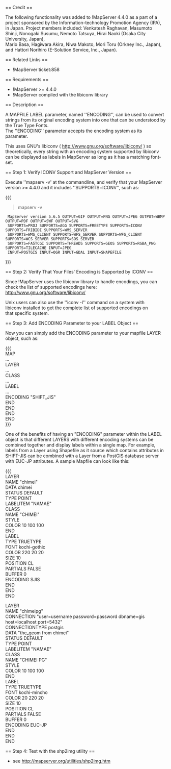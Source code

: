 == Credit ==                                                                                                                                                                                                                                                                                                                                                                                     
                                                                                                                                                                                                                                                                                                                                                                                                 
The following functionality was added to !MapServer 4.4.0 as a part of a project sponsored by the Information-technology Promotion Agency (IPA), in Japan.  Project members included: Venkatesh Raghavan, Masumoto Shinji, Nonogaki Susumu, Nemoto Tatsuya, Hirai Naoki (Osaka City University, Japan),                                                                                          
Mario Basa, Hagiwara Akira, Niwa Makoto, Mori Toru (Orkney Inc., Japan),                                                                                                                                                                                                                                                                                                                         
and Hattori Norihiro (E-Solution Service, Inc., Japan).                                                                                                                                                                                                                                                                                                                                          
                                                                                                                                                                                                                                                                                                                                                                                                 
== Related Links ==                                                                                                                                                                                                                                                                                                                                                                              
                                                                                                                                                                                                                                                                                                                                                                                                 
* !MapServer ticket:858                                                                                                                                                                                                                                                                                                                                                                          
                                                                                                                                                                                                                                                                                                                                                                                                 
== Requirements ==                                                                                                                                                                                                                                                                                                                                                                               
                                                                                                                                                                                                                                                                                                                                                                                                 
 * !MapServer >= 4.4.0                                                                                                                                                                                                                                                                                                                                                                           
 * !MapServer compiled with the libiconv library                                                                                                                                                                                                                                                                                                                                                 
                                                                                                                                                                                                                                                                                                                                                                                                 
== Description ==                                                                                                                                                                                                                                                                                                                                                                                
                                                                                                                                                                                                                                                                                                                                                                                                 
A MAPFILE LABEL parameter, named ''ENCODING'', can be used to convert strings from its original encoding system into one that can be understood by the True Type Fonts.                                                                                                                                                                                                                          
The ''ENCODING'' parameter accepts the encoding system as its parameter.                                                                                                                                                                                                                                                                                                                         
                                                                                                                                                                                                                                                                                                                                                                                                 
This uses GNU's libiconv ( http://www.gnu.org/software/libiconv/ ) so theoretically, every string with an encoding system supported by libiconv can be displayed as labels in MapServer as long as it has a matching font-set.                                                                                                                                                                   
                                                                                                                                                                                                                                                                                                                                                                                                 
== Step 1: Verify ICONV Support and MapServer Version ==                                                                                                                                                                                                                                                                                                                                         
                                                                                                                                                                                                                                                                                                                                                                                                 
Execute ''mapserv -v' at the commandline, and verify that your MapServer version >= 4.4.0 and it includes ''SUPPORTS=ICONV'', such as:                                                                                                                                                                                                                                                           
                                                                                                                                                                                                                                                                                                                                                                                                 
{{{                                                                                                                                                                                                                                                                                                                                                                                              
   > mapserv -v                                                                                                                                                                                                                                                                                                                                                                                  
                                                                                                                                                                                                                                                                                                                                                                                                 
     MapServer version 5.6.5 OUTPUT=GIF OUTPUT=PNG OUTPUT=JPEG OUTPUT=WBMP OUTPUT=PDF OUTPUT=SWF OUTPUT=SVG                                                                                                                                                                                                                                                                                      
     SUPPORTS=PROJ SUPPORTS=AGG SUPPORTS=FREETYPE SUPPORTS=ICONV SUPPORTS=FRIBIDI SUPPORTS=WMS_SERVER                                                                                                                                                                                                                                                                                            
     SUPPORTS=WMS_CLIENT SUPPORTS=WFS_SERVER SUPPORTS=WFS_CLIENT SUPPORTS=WCS_SERVER SUPPORTS=SOS_SERVER                                                                                                                                                                                                                                                                                         
     SUPPORTS=FASTCGI SUPPORTS=THREADS SUPPORTS=GEOS SUPPORTS=RGBA_PNG SUPPORTS=TILECACHE INPUT=JPEG                                                                                                                                                                                                                                                                                             
     INPUT=POSTGIS INPUT=OGR INPUT=GDAL INPUT=SHAPEFILE                                                                                                                                                                                                                                                                                                                                          
}}}                                                                                                                                                                                                                                                                                                                                                                                              
                                                                                                                                                                                                                                                                                                                                                                                                 
== Step 2: Verify That Your Files' Encoding is Supported by ICONV ==                                                                                                                                                                                                                                                                                                                             
                                                                                                                                                                                                                                                                                                                                                                                                 
Since !MapServer uses the libiconv library to handle encodings, you can check the list of supported encodings here: http://www.gnu.org/software/libiconv/                                                                                                                                                                                                                                        
                                                                                                                                                                                                                                                                                                                                                                                                 
Unix users can also use the ''iconv -l'' command on a system with                                                                                                                                                                                                                                                                                                                                
libiconv installed to get the complete list of supported encodings on                                                                                                                                                                                                                                                                                                                            
that specific system.                                                                                                                                                                                                                                                                                                                                                                            
                                                                                                                                                                                                                                                                                                                                                                                                 
== Step 3: Add ENCODING Parameter to your LABEL Object ==                                                                                                                                                                                                                                                                                                                                        
                                                                                                                                                                                                                                                                                                                                                                                                 
Now you can simply add the ENCODING parameter to your mapfile LAYER object, such as:                                                                                                                                                                                                                                                                                                             
                                                                                                                                                                                                                                                                                                                                                                                                 
{{{                                                                                                                                                                                                                                                                                                                                                                                              
  MAP                                                                                                                                                                                                                                                                                                                                                                                            
   ...                                                                                                                                                                                                                                                                                                                                                                                           
   LAYER                                                                                                                                                                                                                                                                                                                                                                                         
     ...                                                                                                                                                                                                                                                                                                                                                                                         
     CLASS                                                                                                                                                                                                                                                                                                                                                                                       
       ...                                                                                                                                                                                                                                                                                                                                                                                       
       LABEL                                                                                                                                                                                                                                                                                                                                                                                     
         ...                                                                                                                                                                                                                                                                                                                                                                                     
         ENCODING "SHIFT_JIS"                                                                                                                                                                                                                                                                                                                                                                    
       END                                                                                                                                                                                                                                                                                                                                                                                       
     END                                                                                                                                                                                                                                                                                                                                                                                         
   END                                                                                                                                                                                                                                                                                                                                                                                           
  END                                                                                                                                                                                                                                                                                                                                                                                            
}}}                                                                                                                                                                                                                                                                                                                                                                                              
                                                                                                                                                                                                                                                                                                                                                                                                 
One of the benefits of having an "ENCODING" parameter within the LABEL object is that different LAYERS with different encoding systems can be combined together and display labels within a single map.  For example, labels from a Layer using Shapefile as it source which contains attributes in SHIFT-JIS can be combined with a Layer from a PostGIS database server with EUC-JP attributes.
A sample Mapfile can look like this:                                                                                                                                                                                                                                                                                                                                                             
                                                                                                                                                                                                                                                                                                                                                                                                 
{{{                                                                                                                                                                                                                                                                                                                                                                                              
  LAYER                                                                                                                                                                                                                                                                                                                                                                                          
    NAME "chimei"                                                                                                                                                                                                                                                                                                                                                                                
    DATA chimei                                                                                                                                                                                                                                                                                                                                                                                  
    STATUS DEFAULT                                                                                                                                                                                                                                                                                                                                                                               
    TYPE POINT                                                                                                                                                                                                                                                                                                                                                                                   
    LABELITEM "NAMAE"                                                                                                                                                                                                                                                                                                                                                                            
    CLASS                                                                                                                                                                                                                                                                                                                                                                                        
      NAME "CHIMEI"                                                                                                                                                                                                                                                                                                                                                                              
      STYLE                                                                                                                                                                                                                                                                                                                                                                                      
        COLOR 10 100 100                                                                                                                                                                                                                                                                                                                                                                         
      END                                                                                                                                                                                                                                                                                                                                                                                        
      LABEL                                                                                                                                                                                                                                                                                                                                                                                      
        TYPE TRUETYPE                                                                                                                                                                                                                                                                                                                                                                            
        FONT kochi-gothic                                                                                                                                                                                                                                                                                                                                                                        
        COLOR 220 20 20                                                                                                                                                                                                                                                                                                                                                                          
        SIZE 10                                                                                                                                                                                                                                                                                                                                                                                  
        POSITION CL                                                                                                                                                                                                                                                                                                                                                                              
        PARTIALS FALSE                                                                                                                                                                                                                                                                                                                                                                           
        BUFFER 0                                                                                                                                                                                                                                                                                                                                                                                 
        ENCODING SJIS                                                                                                                                                                                                                                                                                                                                                                            
      END                                                                                                                                                                                                                                                                                                                                                                                        
    END                                                                                                                                                                                                                                                                                                                                                                                          
  END                                                                                                                                                                                                                                                                                                                                                                                            
                                                                                                                                                                                                                                                                                                                                                                                                 
  LAYER                                                                                                                                                                                                                                                                                                                                                                                          
    NAME "chimeipg"                                                                                                                                                                                                                                                                                                                                                                              
    CONNECTION "user=username password=password dbname=gis host=localhost port=5432"                                                                                                                                                                                                                                                                                                             
    CONNECTIONTYPE postgis                                                                                                                                                                                                                                                                                                                                                                       
    DATA "the_geom from chimei"                                                                                                                                                                                                                                                                                                                                                                  
    STATUS DEFAULT                                                                                                                                                                                                                                                                                                                                                                               
    TYPE POINT                                                                                                                                                                                                                                                                                                                                                                                   
    LABELITEM "NAMAE"                                                                                                                                                                                                                                                                                                                                                                            
    CLASS                                                                                                                                                                                                                                                                                                                                                                                        
      NAME "CHIMEI PG"                                                                                                                                                                                                                                                                                                                                                                           
      STYLE                                                                                                                                                                                                                                                                                                                                                                                      
        COLOR 10 100 100                                                                                                                                                                                                                                                                                                                                                                         
      END                                                                                                                                                                                                                                                                                                                                                                                        
      LABEL                                                                                                                                                                                                                                                                                                                                                                                      
        TYPE TRUETYPE                                                                                                                                                                                                                                                                                                                                                                            
        FONT kochi-mincho                                                                                                                                                                                                                                                                                                                                                                        
        COLOR 20 220 20                                                                                                                                                                                                                                                                                                                                                                          
        SIZE 10                                                                                                                                                                                                                                                                                                                                                                                  
        POSITION CL                                                                                                                                                                                                                                                                                                                                                                              
        PARTIALS FALSE                                                                                                                                                                                                                                                                                                                                                                           
        BUFFER 0                                                                                                                                                                                                                                                                                                                                                                                 
        ENCODING EUC-JP                                                                                                                                                                                                                                                                                                                                                                          
      END                                                                                                                                                                                                                                                                                                                                                                                        
    END                                                                                                                                                                                                                                                                                                                                                                                          
  END                                                                                                                                                                                                                                                                                                                                                                                            
                                                                                                                                                                                                                                                                                                                                                                                                 
== Step 4: Test with the shp2img utility ==                                                                                                                                                                                                                                                                                                                                                      
                                                                                                                                                                                                                                                                                                                                                                                                 
 * see http://mapserver.org/utilities/shp2img.htm
